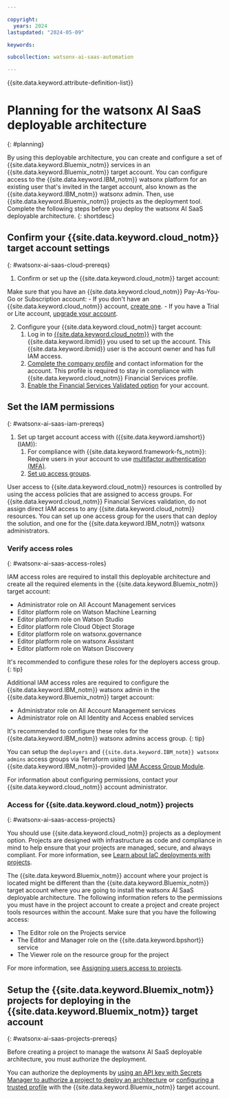 ```yaml
---

copyright:
  years: 2024
lastupdated: "2024-05-09"

keywords:

subcollection: watsonx-ai-saas-automation

---
```



{{site.data.keyword.attribute-definition-list}}

# Planning for the watsonx AI SaaS deployable architecture
{: #planning}

By using this deployable architecture, you can create and configure a set of {{site.data.keyword.Bluemix_notm}} services in an {{site.data.keyword.Bluemix_notm}} target account. You can configure access to the {{site.data.keyword.IBM_notm}} watsonx platform for an existing user that's invited in the target account, also known as the {{site.data.keyword.IBM_notm}} watsonx admin. Then, use {{site.data.keyword.Bluemix_notm}} projects as the deployment tool. Complete the following steps before you deploy the watsonx AI SaaS deployable architecture. 
{: shortdesc}

## Confirm your {{site.data.keyword.cloud_notm}} target account settings
{: #watsonx-ai-saas-cloud-prereqs}

1.  Confirm or set up the {{site.data.keyword.cloud_notm}} target account:

Make sure that you have an {{site.data.keyword.cloud_notm}} Pay-As-You-Go or Subscription account:
    - If you don't have an {{site.data.keyword.cloud_notm}} account, [create one](/docs/account?topic=account-account-getting-started).
    - If you have a Trial or Lite account, [upgrade your account](/docs/account?topic=account-upgrading-account).

2.  Configure your {{site.data.keyword.cloud_notm}} target account:
    1.  Log in to [{{site.data.keyword.cloud_notm}}](https://cloud.ibm.com) with the {{site.data.keyword.ibmid}} you used to set up the account. This {{site.data.keyword.ibmid}} user is the account owner and has full IAM access.
    2.  [Complete the company profile](/docs/account?topic=account-contact-info) and contact information for the account. This profile is required to stay in compliance with {{site.data.keyword.cloud_notm}} Financial Services profile.
    3.  [Enable the Financial Services Validated option](/docs/account?topic=account-enabling-fs-validated) for your account.

## Set the IAM permissions
{: #watsonx-ai-saas-iam-prereqs}

1.  Set up target account access with ({{site.data.keyword.iamshort}} (IAM)):
    1.  For compliance with {{site.data.keyword.framework-fs_notm}}: Require users in your account to use [multifactor authentication (MFA)](/docs/account?topic=account-account-getting-started#account-gs-mfa).
    2.  [Set up access groups](/docs/account?topic=account-account-getting-started#account-gs-accessgroups).

User access to {{site.data.keyword.cloud_notm}} resources is controlled by using the access policies that are assigned to access groups. For {{site.data.keyword.cloud_notm}} Financial Services validation, do not assign direct IAM access to any {{site.data.keyword.cloud_notm}} resources. You can set up one access group for the users that can deploy the solution, and one for the {{site.data.keyword.IBM_notm}} watsonx administrators.

### Verify access roles
{: #watsonx-ai-saas-access-roles}

IAM access roles are required to install this deployable architecture and create all the required elements in the {{site.data.keyword.Bluemix_notm}} target account:

- Administrator role on All Account Management services
- Editor platform role on Watson Machine Learning
- Editor platform role on Watson Studio
- Editor platform role Cloud Object Storage
- Editor platform role on watsonx.governance
- Editor platform role on watsonx Assistant
- Editor platform role on Watson Discovery

It's recommended to configure these roles for the deployers access group.
{: tip} 

Additional IAM access roles are required to configure the {{site.data.keyword.IBM_notm}} watsonx admin in the {{site.data.keyword.Bluemix_notm}} target account:

- Administrator role on All Account Management services
- Administrator role on All Identity and Access enabled services

It's recommended to configure these roles for the {{site.data.keyword.IBM_notm}} watsonx admins access group.
{: tip} 

You can setup the `deployers` and `{{site.data.keyword.IBM_notm}} watsonx admins` access groups
via Terraform using the {{site.data.keyword.IBM_notm}}-provided [IAM Access Group Module](https://github.com/terraform-ibm-modules/terraform-ibm-iam-access-group).

For information about configuring permissions, contact your {{site.data.keyword.cloud_notm}} account administrator.

### Access for {{site.data.keyword.cloud_notm}} projects
{: #watsonx-ai-saas-access-projects}

You should use {{site.data.keyword.cloud_notm}} projects as a deployment option. Projects are designed with infrastructure as code and compliance in mind to help ensure that your projects are managed, secure, and always compliant. For more information, see [Learn about IaC deployments with projects](/docs/secure-enterprise?topic=secure-enterprise-understanding-projects).

The {{site.data.keyword.Bluemix_notm}} account where your project is located might be different than the {{site.data.keyword.Bluemix_notm}} target account where you are going to install the watsonx AI SaaS deployable architecture. The following information refers to the permissions you must have in the project account to create a project and create project tools resources within the account. Make sure that you have the following access:

- The Editor role on the Projects service
- The Editor and Manager role on the {{site.data.keyword.bpshort}} service
- The Viewer role on the resource group for the project

For more information, see [Assigning users access to projects](/docs/secure-enterprise?topic=secure-enterprise-access-project).

## Setup the {{site.data.keyword.Bluemix_notm}} projects for deploying in the {{site.data.keyword.Bluemix_notm}} target account
{: #watsonx-ai-saas-projects-prereqs}

Before creating a project to manage the watsonx AI SaaS deployable architecture, you must authorize the deployment.

You can authorize the deployments by [using an API key with Secrets Manager to authorize a project to deploy an architecture](/docs/secure-enterprise?topic=secure-enterprise-authorize-project&interface=ui) or [configuring a trusted profile](/docs/secure-enterprise?topic=secure-enterprise-tp-project&interface=ui) with the {{site.data.keyword.Bluemix_notm}} target account.
